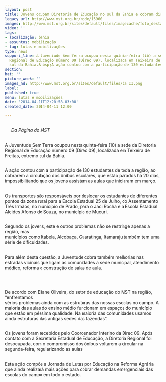 ```yaml
---
layout: post
title: Jovens ocupam Diretoria de Educação no sul da Bahia e cobram direitos
legacy_url: http://www.mst.org.br/node/15960
images: http://www.mst.org.br/sites/default/files/imagecache/foto_destaque/ba II.png
video: ''
tags:
- localização: bahia
- assuntos: mobilização
- tag: lutas e mobilizações
type: news
support_line: A Juventude Sem Terra ocupou nesta quinta-feira (10) a sede da Diretoria
  Regional de Educação número 09 (Direc 09), localizada em Teixeira de Freitas, extremo
  sul da Bahia.&nbsp;A ação contou com a participação de 130 estudantes.
section: 
hat: ''
picture_week: ''
images_hd: http://www.mst.org.br/sites/default/files/ba II.png
label: 
published: true
menu: lutas e mobilizações
date: '2014-04-11T12:20:58-03:00'
created_date: 2014-04-11 12:00

---
```

<p><em><img style="margin: 10px; float: left;" src="http://www.mst.org.br/sites/default/files/BA.png" alt=""><br>Da Página do MST</em></p><p><br>A Juventude Sem Terra ocupou nesta quinta-feira (10) a sede da Diretoria Regional de Educação número 09 (Direc 09), localizada em Teixeira de Freitas, extremo sul da Bahia.</p><p><br>A ação contou com a participação de 130 estudantes de toda a região, ao cobrarem a circulação dos ônibus escolares, que estão parados há 20 dias, impossibilitando que os jovens assistam as aulas que iniciaram em março.</p><p><br>Os transportes são responsáveis por deslocar os estudantes de diferentes pontos da zona rural para a Escola Estadual 25 de Julho, do Assentamento Três Irmãos, no município de Prado, para o Jaci Rocha e a Escola Estadual Alcides Afonso de Souza, no município de Mucuri.</p><p><br>Segundo os jovens, este e outros problemas não se restringe apenas a região, mas <br>municípios como Itabela, Alcobaça, Guaratinga, Itamaraju também tem uma série de dificuldades.</p><p><br>Para além desta questão, a Juventude cobra também melhorias nas estradas vicinais que ligam as comunidades a sede municipal, atendimento médico, reforma e construção de salas de aula.&nbsp;</p><p><img style="margin: 10px; float: right;" src="http://www.mst.org.br/sites/default/files/ba%20II.png" alt=""></p><div><br><p><br>De acordo com Eliane Oliveira, do setor de educação do MST na região, “enfrentamos <br>sérios problemas ainda com as estruturas das nossas escolas no campo. A maioria das aulas do ensino médio funcionam em espaços do município que estão em péssima qualidade. Na maioria das comunidades usamos ainda estruturas das antigas sedes das fazendas”.</p><p><br>Os jovens foram recebidos pelo Coordenador Interino da Direc 09. Após contato com a Secretaria Estadual de Educação, a Diretoria Regional foi desocupada, com o compromisso dos ônibus voltarem a circular na segunda-feira, regularizando as aulas.</p><p><br>Esta ação compõe a Jornada de Lutas por Educação na Reforma Agrária que ainda realizará mais ações para cobrar demandas emergenciais das escolas do campo em todo o estado.</p><div>&nbsp;</div></div>
